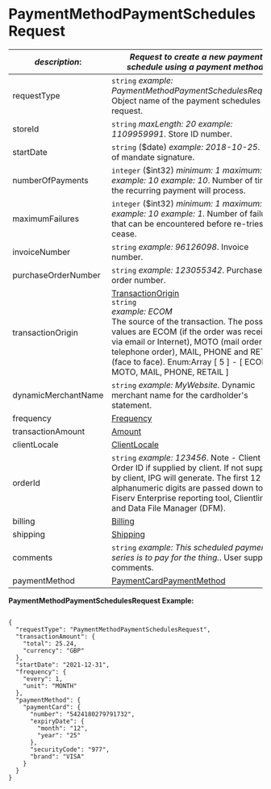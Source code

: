 
# PaymentMethodPaymentSchedulesRequest

| *description*:   | *Request to create a new payment schedule using a payment method.*|
|----|----|
| requestType |    ``` string ```  *example:   PaymentMethodPaymentSchedulesRequest*. Object name of the payment schedules request.|
| storeId |    ``` string ```  *maxLength: 20  example: 1109959991*. Store ID number.|
| startDate |   ``` string ``` ($date)   *example: 2018-10-25*. Date of mandate signature.|
| numberOfPayments |    ``` integer ``` ($int32)  *minimum: 1 maximum: 999  example: 10  example: 10*.  Number of times the recurring payment will process.|
| maximumFailures |    ``` integer ``` ($int32)  *minimum: 1 maximum: 999  example: 10  example: 1*.  Number of failures that can be encountered before re-tries cease.|
| invoiceNumber |   ``` string ```  *example: 96126098*. Invoice number.|
| purchaseOrderNumber |   ``` string ```  *example: 123055342*. Purchase order number.|
| transactionOrigin |  [TransactionOrigin](?path=docs/schemas-md/TransactionOrigin.md)  <br/>  ``` string ```  <br/>  *example: ECOM*  <br/> The source of the transaction. The possible values are ECOM (if the order was received via email or Internet), MOTO (mail order, telephone order), MAIL, PHONE and RETAIL (face to face). Enum:Array [ 5 ] - [ ECOM, MOTO, MAIL, PHONE, RETAIL ]|
| dynamicMerchantName |   ``` string ```  *example: MyWebsite*. Dynamic merchant name for the cardholder's statement.|
| frequency | [Frequency](?path=docs/schemas-md/Frequency.md)|
| transactionAmount | [Amount](?path=docs/schemas-md/Amount.md)|
| clientLocale | [ClientLocale](?path=docs/schemas-md/ClientLocale.md)|
| orderId |    ``` string ```  *example: 123456*. Note - Client Order ID if supplied by client. If not supplied by client, IPG will generate. The first 12 alphanumeric digits are passed down to Fiserv Enterprise reporting tool, Clientline and Data File Manager (DFM).|
| billing | [Billing](?path=docs/schemas-md/Billing.md)|  
| shipping | [Shipping](?path=docs/schemas-md/Shipping.md)|  | industrySpecificExtensions |  [IndustrySpecificExtensions](?path=docs/schemas-md/IndustrySpecificExtensions.md)|
| comments |    ``` string ```  *example: This scheduled payment series is to pay for the thing.*. User supplied comments.|
| paymentMethod | [PaymentCardPaymentMethod](?path=docs/schemas-md/PaymentCardPaymentMethod.md)|       

**PaymentMethodPaymentSchedulesRequest Example:**

```{r}

{
  "requestType": "PaymentMethodPaymentSchedulesRequest",
  "transactionAmount": {
    "total": 25.24,
    "currency": "GBP"
  },
  "startDate": "2021-12-31",
  "frequency": {
    "every": 1,
    "unit": "MONTH"
  },
  "paymentMethod": {
    "paymentCard": {
      "number": "5424180279791732",
      "expiryDate": {
        "month": "12",
        "year": "25"
      },
      "securityCode": "977",
      "brand": "VISA"
    }
  }
}
```

